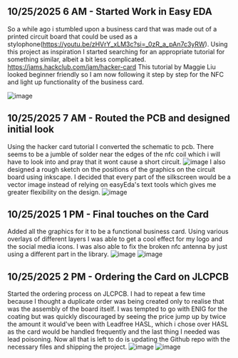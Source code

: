 <!--
  ===================    !!READ THIS NOTICE!!   ====================
  DO NOT edit this file manually. Your changes WILL BE OVERWRITTEN!
  This journal is auto generated and updated by Hack Club Blueprint.
  To edit this file, please edit your journal entries on Blueprint.
  ==================================================================
-->

## 10/25/2025 6 AM - Started Work in Easy EDA  

So a while ago i stumbled upon a business card that was made out of a printed circuit board that could be used as a stylophone(https://youtu.be/zHVrY_xLM3c?si=_0zR_a_pAn7c3yRW). Using this project as inspiration I started searching for an appropriate tutorial for something similar, albeit a bit less complicated.
https://jams.hackclub.com/jam/hacker-card This tutorial by Maggie Liu looked beginner friendly so I am now following it step by step for the NFC and light up functionality of the business card. 

![image](https://blueprint.hackclub.com/user-attachments/blobs/proxy/eyJfcmFpbHMiOnsiZGF0YSI6NTQxMywicHVyIjoiYmxvYl9pZCJ9fQ==--e71434688c79e8331fdb38461ea1204087340bd7/image.png)
  

## 10/25/2025 7 AM - Routed the PCB and designed initial look  

Using the hacker card tutorial I converted the schematic to pcb. There seems to be a jumble of solder near the edges of the nfc coil which i will have to look into and pray that it wont cause a short circuit.
![image](https://blueprint.hackclub.com/user-attachments/blobs/proxy/eyJfcmFpbHMiOnsiZGF0YSI6NTQyMSwicHVyIjoiYmxvYl9pZCJ9fQ==--23c7da98b2e7c99f62cc285fa788b5ea4f6ad383/image.png)
I also designed a rough sketch on the positions of the graphics on the circuit board using inkscape. I decided that every part of the silkscreen would be a vector image instead of relying on easyEda's text tools which gives me greater flexibility on the design.
![image](https://blueprint.hackclub.com/user-attachments/blobs/proxy/eyJfcmFpbHMiOnsiZGF0YSI6NTQyMiwicHVyIjoiYmxvYl9pZCJ9fQ==--b1056f11ea89bd3f4e1ab2a4d9646187489e7565/image.png)

  

## 10/25/2025 1 PM - Final touches on the Card  

Added all the graphics for it to be a functional business card. Using various overlays of different layers I was able to get a cool effect for my logo and the social media icons. I was also able to fix the broken nfc antenna by just using a different part in the library.
![image](https://blueprint.hackclub.com/user-attachments/blobs/proxy/eyJfcmFpbHMiOnsiZGF0YSI6NTQ4MiwicHVyIjoiYmxvYl9pZCJ9fQ==--c57d0947a70d49a46cfabb53ecfe662255dcc3dd/image.png)
![image](https://blueprint.hackclub.com/user-attachments/blobs/proxy/eyJfcmFpbHMiOnsiZGF0YSI6NTQ4NCwicHVyIjoiYmxvYl9pZCJ9fQ==--7d8a573f7e8785e8f782568f72d960971f0da008/image.png)

  

## 10/25/2025 2 PM - Ordering the Card on JLCPCB  

Started the ordering process on JLCPCB. I had to repeat a few time because I thought a duplicate order was being created only to realise that was the assembly of the board itself. I was tempted to go with ENIG for the coating but was quickly discouraged by seeing the price jump up by twice the amount it would've been with Leadfree HASL, which i chose over HASL as the card would be handled frequently and the last thing I needed was lead poisoning. Now all that is left to do is updating the Github repo with the necessary files and shipping the project.
![image](https://blueprint.hackclub.com/user-attachments/blobs/proxy/eyJfcmFpbHMiOnsiZGF0YSI6NTUwMSwicHVyIjoiYmxvYl9pZCJ9fQ==--d4fd3d176de12b87b27f295bc8bbf55815b3ee57/image.png)
![image](https://blueprint.hackclub.com/user-attachments/blobs/proxy/eyJfcmFpbHMiOnsiZGF0YSI6NTUwMiwicHVyIjoiYmxvYl9pZCJ9fQ==--9b46e96df1a746da972658a05abf4b4dc7e7388c/image.png)

  

